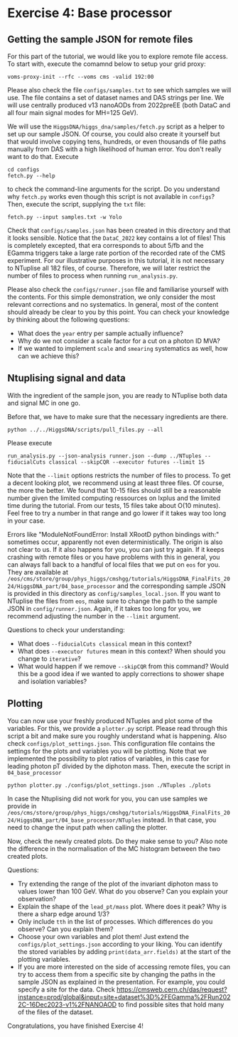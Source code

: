 # Exercise 4: Base processor

## Getting the sample JSON for remote files

For this part of the tutorial, we would like you to explore remote file access.
To start with, execute the comamnd below to setup your grid proxy:

```
voms-proxy-init --rfc --voms cms -valid 192:00
```

Please also check the file `configs/samples.txt` to see which samples we will use.
The file contains a set of dataset names and DAS strings per line.
We will use centrally produced v13 nanoAODs from 2022preEE (both DataC and all four main signal modes for MH=125 GeV).

We will use the `HiggsDNA/higgs_dna/samples/fetch.py` script as a helper to set up our sample JSON.
Of course, you could also create it yourself but that would involve copying tens, hundreds, or even thousands of file paths manually from DAS with a high likelihood of human error.
You don't really want to do that.
Execute

```
cd configs
fetch.py --help
```

to check the command-line arguments for the script.
Do you understand why `fetch.py` works even though this script is not available in `configs`?
Then, execute the script, supplying the `txt` file:

```
fetch.py --input samples.txt -w Yolo
```

Check that `configs/samples.json` has been created in this directory and that it looks sensible.
Notice that the `DataC_2022` key contains a lot of files!
This is completely excepted, that era corresponds to about 5/fb and the EGamma triggers take a large rate portion of the recorded rate of the CMS experiment.
For our illustrative purposes in this tutorial, it is not necessary to NTuplise all 182 files, of course.
Therefore, we will later restrict the number of files to process when running `run_analysis.py`.

Please also check the `configs/runner.json` file and familiarise yourself with the contents.
For this simple demonstration, we only consider the most relevant corrections and no systematics.
In general, most of the content should already be clear to you by this point.
You can check your knowledge by thinking about the following questions:
- What does the `year` entry per sample actually influence?
- Why do we not consider a scale factor for a cut on a photon ID MVA?
- If we wanted to implement `scale` and `smearing` systematics as well, how can we achieve this?

## Ntuplising signal and data

With the ingredient of the sample json, you are ready to NTuplise both data and signal MC in one go.

Before that, we have to make sure that the necessary ingredients are there.
```
python ../../HiggsDNA/scripts/pull_files.py --all
```

Please execute

```
run_analysis.py --json-analysis runner.json --dump ../NTuples --fiducialCuts classical --skipCQR --executor futures --limit 15
```

Note that the `--limit` options restricts the number of files to process.
To get a decent looking plot, we recommend using at least three files.
Of course, the more the better.
We found that 10-15 files should still be a reasonable number given the limited computing ressources on lxplus and the limited time during the tutorial.
From our tests, 15 files take about O(10 minutes).
Feel free to try a number in that range and go lower if it takes way too long in your case.

Errors like "ModuleNotFoundError: Install XRootD python bindings with:" sometimes occur, apparently not even deterministically.
The origin is also not clear to us.
If it also happens for you, you can just try again.
If it keeps crashing with remote files or you have problems with this in general, you can always fall back to a handful of local files that we put on `eos` for you.
They are available at `/eos/cms/store/group/phys_higgs/cmshgg/tutorials/HiggsDNA_FinalFits_2024/HiggsDNA_part/04_base_processor` and the corresponding sample JSON is provided in this directory as `config/samples_local.json`.
If you want to NTuplise the files from `eos`, make sure to change the path to the sample JSON in `config/runner.json`.
Again, if it takes too long for you, we recommend adjusting the number in the `--limit` argument.

Questions to check your understanding:
- What does `--fiducialCuts classical` mean in this context?
- What does `--executor futures` mean in this context? When should you change to `iterative`?
- What would happen if we remove `--skipCQR` from this command? Would this be a good idea if we wanted to apply corrections to shower shape and isolation variables?

## Plotting

You can now use your freshly produced NTuples and plot some of the variables.
For this, we provide a `plotter.py` script.
Please read through this script a bit and make sure you roughly understand what is happening.
Also check `configs/plot_settings.json`. This configuration file contains the settings for the plots and variables you will be plotting. Note that we implemented the possibility to plot ratios of variables, in this case for leading photon pT divided by the diphoton mass.
Then, execute the script in `04_base_processor`
```
python plotter.py ./configs/plot_settings.json ./NTuples ./plots
```
In case the Ntuplising did not work for you, you can use samples we provide in `/eos/cms/store/group/phys_higgs/cmshgg/tutorials/HiggsDNA_FinalFits_2024/HiggsDNA_part/04_base_processor/NTuples` instead. In that case, you need to change the input path when calling the plotter.

Now, check the newly created plots. Do they make sense to you? Also note the difference in the normalisation of the MC histogram between the two created plots.

Questions:
- Try extending the range of the plot of the invariant diphoton mass to values lower than 100 GeV. What do you observe? Can you explain your observation?
- Explain the shape of the `lead_pt/mass` plot. Where does it peak? Why is there a sharp edge around 1/3?
- Only include `tth` in the list of processes. Which differences do you observe? Can you explain them? 
- Choose your own variables and plot them! Just extend the `configs/plot_settings.json` according to your liking. You can identify the stored variables by adding `print(data_arr.fields)` at the start of the plotting variables.
- If you are more interested on the side of accessing remote files, you can try to access them from a specific site by changing the paths in the sample JSON as explained in the presentation. For example, you could specify a site for the data. Check https://cmsweb.cern.ch/das/request?instance=prod/global&input=site+dataset%3D%2FEGamma%2FRun2022C-16Dec2023-v1%2FNANOAOD to find possible sites that hold many of the files of the dataset.

Congratulations, you have finished Exercise 4!